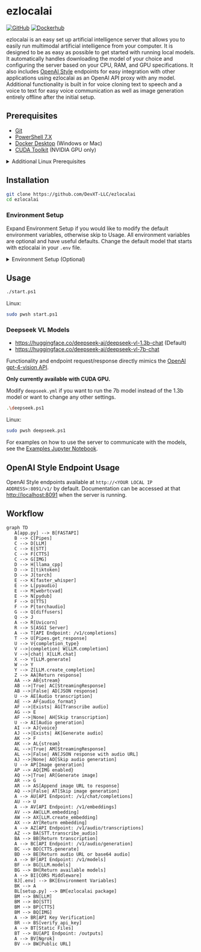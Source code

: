# ezlocalai

[![GitHub](https://img.shields.io/badge/GitHub-Local%20LLM-blue?logo=github&style=plastic)](https://github.com/DevXT-LLC/ezlocalai) [![Dockerhub](https://img.shields.io/badge/Docker-ezlocalai-blue?logo=docker&style=plastic)](https://hub.docker.com/r/joshxt/ezlocalai)

ezlocalai is an easy set up artificial intelligence server that allows you to easily run multimodal artificial intelligence from your computer. It is designed to be as easy as possible to get started with running local models. It automatically handles downloading the model of your choice and configuring the server based on your CPU, RAM, and GPU specifications. It also includes [OpenAI Style](https://pypi.org/project/openai/) endpoints for easy integration with other applications using ezlocalai as an OpenAI API proxy with any model. Additional functionality is built in for voice cloning text to speech and a voice to text for easy voice communication as well as image generation entirely offline after the initial setup.

## Prerequisites

- [Git](https://git-scm.com/downloads)
- [PowerShell 7.X](https://learn.microsoft.com/en-us/powershell/scripting/install/installing-powershell?view=powershell-7.4)
- [Docker Desktop](https://docs.docker.com/docker-for-windows/install/) (Windows or Mac)
- [CUDA Toolkit](https://developer.nvidia.com/cuda-downloads) (NVIDIA GPU only)

<details>
  <summary>Additional Linux Prerequisites</summary>

- [Docker](https://docs.docker.com/get-docker/)
- [Docker Compose](https://docs.docker.com/compose/install/)
- [NVIDIA Container Toolkit](https://docs.nvidia.com/datacenter/cloud-native/container-toolkit/latest/install-guide.html) (NVIDIA GPU only)

</details>

## Installation

```bash
git clone https://github.com/DevXT-LLC/ezlocalai
cd ezlocalai
```

### Environment Setup

Expand Environment Setup if you would like to modify the default environment variables, otherwise skip to Usage. All environment variables are optional and have useful defaults. Change the default model that starts with ezlocalai in your `.env` file.

<details>
  <summary>Environment Setup (Optional)</summary>

None of the values need modified in order to run the server. If you are using an NVIDIA GPU, I would recommend setting the `GPU_LAYERS` and `MAIN_GPU` environment variables. If you plan to expose the server to the internet, I would recommend setting the `EZLOCALAI_API_KEY` environment variable for security. `THREADS` is set to your CPU thread count minus 2 by default, if this causes significant performance issues, consider setting the `THREADS` environment variable manually to a lower number.

Modify the `.env` file to your desired settings. Assumptions will be made on all of these values if you choose to accept the defaults.

Replace the environment variables with your desired settings. Assumptions will be made on all of these values if you choose to accept the defaults.

- `EZLOCALAI_URL` - The URL to use for the server. Default is `http://localhost:8091`.
- `EZLOCALAI_API_KEY` - The API key to use for the server. If not set, the server will not require an API key when accepting requests.
- `NGROK_TOKEN` - The ngrok token to use for the server. If not set, ngrok will not be used. Using ngrok will allow you to expose your ezlocalai server to the public with as simple as an API key. [Get your free NGROK_TOKEN here.](https://dashboard.ngrok.com/get-started/your-authtoken)
- `DEFAULT_MODEL` - The default model to use when no model is specified. Default is `phi-2-dpo`.
- `LLM_MAX_TOKENS` - The maximum number of tokens to use for the language model. If set to `0`, it will automatically use the max tokens for the model. Default is `0`.
- `WHISPER_MODEL` - The model to use for speech-to-text. Default is `base.en`.
- `AUTO_UPDATE` - Whether or not to automatically update ezlocalai. Default is `true`.
- `THREADS` - The number of CPU threads ezlocalai is allowed to use. Default is 4.
- `GPU_LAYERS` (Only applicable to NVIDIA GPU) - The number of layers to use on the GPU. Default is `0`. Your `GPU_LAYERS` will automatically determine a number of layers to use based on your GPU's memory if it is set to `-1` and you have an NVIDIA GPU. If it is set to `-2`, it will use the maximum number of layers requested by the model.
- `MAIN_GPU` (Only applicable to NVIDIA GPU) - The GPU to use for the language model. Default is `0`.
- `IMG_ENABLED` - If set to true, models will choose to generate images when they want to based on the user input. **This is only available on GPU.** Default is `false`.
- `SD_MODEL` - The stable diffusion model to use. Default is `stabilityai/sdxl-turbo`.

</details>

## Usage

```bash
./start.ps1
```

Linux:

```bash
sudo pwsh start.ps1
```

### Deepseek VL Models

- <https://huggingface.co/deepseek-ai/deepseek-vl-1.3b-chat> (Default)
- <https://huggingface.co/deepseek-ai/deepseek-vl-7b-chat>

Functionality and endpoint request/response directly mimics the [OpenAI gpt-4-vision API](https://platform.openai.com/docs/guides/vision).

**Only currently available with CUDA GPU.**

Modify `deepseek.yml` if you want to run the 7b model instead of the 1.3b model or want to change any other settings.

```bash
.\deepseek.ps1
```

Linux:

```bash
sudo pwsh deepseek.ps1
```

For examples on how to use the server to communicate with the models, see the [Examples Jupyter Notebook](tests/tests.ipynb).

## OpenAI Style Endpoint Usage

OpenAI Style endpoints available at `http://<YOUR LOCAL IP ADDRESS>:8091/v1/` by default. Documentation can be accessed at that <http://localhost:8091> when the server is running.

## Workflow

```mermaid
graph TD
   A[app.py] --> B[FASTAPI]
   B --> C[Pipes]
   C --> D[LLM]
   C --> E[STT]
   C --> F[CTTS]
   C --> G[IMG]
   D --> H[llama_cpp]
   D --> I[tiktoken]
   D --> J[torch]
   E --> K[faster_whisper]
   E --> L[pyaudio]
   E --> M[webrtcvad]
   E --> N[pydub]
   F --> O[TTS]
   F --> P[torchaudio]
   G --> Q[diffusers]
   Q --> J
   A --> R[Uvicorn]
   R --> S[ASGI Server]
   A --> T[API Endpoint: /v1/completions]
   T --> U[Pipes.get_response]
   U --> V{completion_type}
   V -->|completion| W[LLM.completion]
   V -->|chat| X[LLM.chat]
   X --> Y[LLM.generate]
   W --> Y
   Y --> Z[LLM.create_completion]
   Z --> AA[Return response]
   AA --> AB{stream}
   AB -->|True| AC[StreamingResponse]
   AB -->|False| AD[JSON response]
   U --> AE[Audio transcription]
   AE --> AF{audio_format}
   AF -->|Exists| AG[Transcribe audio]
   AG --> E
   AF -->|None| AH[Skip transcription]
   U --> AI[Audio generation]
   AI --> AJ{voice}
   AJ -->|Exists| AK[Generate audio]
   AK --> F
   AK --> AL{stream}
   AL -->|True| AM[StreamingResponse]
   AL -->|False| AN[JSON response with audio URL]
   AJ -->|None| AO[Skip audio generation]
   U --> AP[Image generation]
   AP --> AQ{IMG enabled}
   AQ -->|True| AR[Generate image]
   AR --> G
   AR --> AS[Append image URL to response]
   AQ -->|False| AT[Skip image generation]
   A --> AU[API Endpoint: /v1/chat/completions]
   AU --> U
   A --> AV[API Endpoint: /v1/embeddings]
   AV --> AW[LLM.embedding]
   AW --> AX[LLM.create_embedding]
   AX --> AY[Return embedding]
   A --> AZ[API Endpoint: /v1/audio/transcriptions]
   AZ --> BA[STT.transcribe_audio]
   BA --> BB[Return transcription]
   A --> BC[API Endpoint: /v1/audio/generation]
   BC --> BD[CTTS.generate]
   BD --> BE[Return audio URL or base64 audio]
   A --> BF[API Endpoint: /v1/models]
   BF --> BG[LLM.models]
   BG --> BH[Return available models]
   A --> BI[CORS Middleware]
   BJ[.env] --> BK[Environment Variables]
   BK --> A
   BL[setup.py] --> BM[ezlocalai package]
   BM --> BN[LLM]
   BM --> BO[STT]
   BM --> BP[CTTS]
   BM --> BQ[IMG]
   A --> BR[API Key Verification]
   BR --> BS[verify_api_key]
   A --> BT[Static Files]
   BT --> BU[API Endpoint: /outputs]
   A --> BV[Ngrok]
   BV --> BW[Public URL]
```
